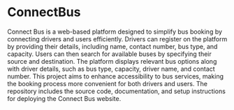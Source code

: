 # ConnectBus
Connect Bus is a web-based platform designed to simplify bus booking by connecting drivers and users efficiently. Drivers can register on the platform by providing their details, including name, contact number, bus type, and capacity. Users can then search for available buses by specifying their source and destination. The platform displays relevant bus options along with driver details, such as bus type, capacity, driver name, and contact number. This project aims to enhance accessibility to bus services, making the booking process more convenient for both drivers and users. The repository includes the source code, documentation, and setup instructions for deploying the Connect Bus website.






